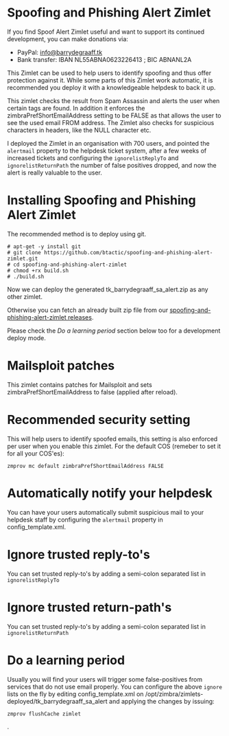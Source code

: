 Spoofing and Phishing Alert Zimlet
==========
If you find Spoof Alert Zimlet useful and want to support its continued development, you can make donations via:
- PayPal: info@barrydegraaff.tk
- Bank transfer: IBAN NL55ABNA0623226413 ; BIC ABNANL2A

This Zimlet can be used to help users to identify spoofing and thus offer protection against it. While some parts of this Zimlet work automatic, it is recommended you deploy it with a knowledgeable helpdesk to back it up.

This zimlet checks the result from Spam Assassin and alerts the user when certain tags are found. In addition it enforces the zimbraPrefShortEmailAddress setting to be FALSE as that allows the user to see the used email FROM address. The Zimlet also checks for suspicious characters in headers, like the NULL character etc. 

I deployed the Zimlet in an organisation with 700 users, and pointed the `alertmail` property to the helpdesk ticket system, after a few weeks of increased tickets and configuring the `ignorelistReplyTo` and `ignorelistReturnPath` the number of false positives dropped, and now the alert is really valuable to the user.

# Installing Spoofing and Phishing Alert Zimlet
The recommended method is to deploy using git.

```
# apt-get -y install git
# git clone https://github.com/btactic/spoofing-and-phishing-alert-zimlet.git
# cd spoofing-and-phishing-alert-zimlet
# chmod +rx build.sh
# ./build.sh
```

Now we can deploy the generated tk_barrydegraaff_sa_alert.zip as any other zimlet.

Otherwise you can fetch an already built zip file from our [spoofing-and-phishing-alert-zimlet releases](https://github.com/btactic/spoofing-and-phishing-alert-zimlet/releases).

Please check the *Do a learning period* section below too for a development deploy mode.

# Mailsploit patches
This zimlet contains patches for Mailsploit and sets zimbraPrefShortEmailAddress to false (applied after reload).

# Recommended security setting
This will help users to identify spoofed emails, this setting is also enforced per user when you enable this zimlet.
For the default COS (remeber to set it for all your COS'es):
```
zmprov mc default zimbraPrefShortEmailAddress FALSE
```

# Automatically notify your helpdesk
You can have your users automatically submit suspicious mail to your helpdesk staff by configuring the `alertmail` property in config_template.xml.

# Ignore trusted reply-to's
You can set trusted reply-to's by adding a semi-colon separated list in `ignorelistReplyTo`

# Ignore trusted return-path's
You can set trusted reply-to's by adding a semi-colon separated list in `ignorelistReturnPath`

# Do a learning period
Usually you will find your users will trigger some false-positives from services that do not use email properly.
You can configure the above `ignore` lists on the fly by editing config_template.xml on /opt/zimbra/zimlets-deployed/tk_barrydegraaff_sa_alert and applying the changes by issuing:
```
zmprov flushCache zimlet
```
.
